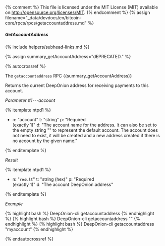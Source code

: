 {% comment %}
This file is licensed under the MIT License (MIT) available on
http://opensource.org/licenses/MIT.
{% endcomment %}
{% assign filename="_data/devdocs/en/bitcoin-core/rpcs/rpcs/getaccountaddress.md" %}

##### GetAccountAddress
{% include helpers/subhead-links.md %}

{% assign summary_getAccountAddress="dEPRECATED." %}

{% autocrossref %}

The `getaccountaddress` RPC {{summary_getAccountAddress}}

Returns the current DeepOnion address for receiving payments to this account.

*Parameter #1---account*

{% itemplate ntpd1 %}
- n: "account"
  t: "string"
  p: "Required<br>(exactly 1)"
  d: "The account name for the address. It can also be set to the empty string \"\" to represent the default account. The account does not need to exist, it will be created and a new address created  if there is no account by the given name."

{% enditemplate %}

*Result*

{% itemplate ntpd1 %}
- n: "`result`"
  t: "string (hex)"
  p: "Required<br>(exactly 1)"
  d: "The account DeepOnion address"

{% enditemplate %}

*Example*

{% highlight bash %}
DeepOnion-cli getaccountaddress
{% endhighlight %}
{% highlight bash %}
DeepOnion-cli getaccountaddress ""
{% endhighlight %}
{% highlight bash %}
DeepOnion-cli getaccountaddress "myaccount"
{% endhighlight %}

{% endautocrossref %}
